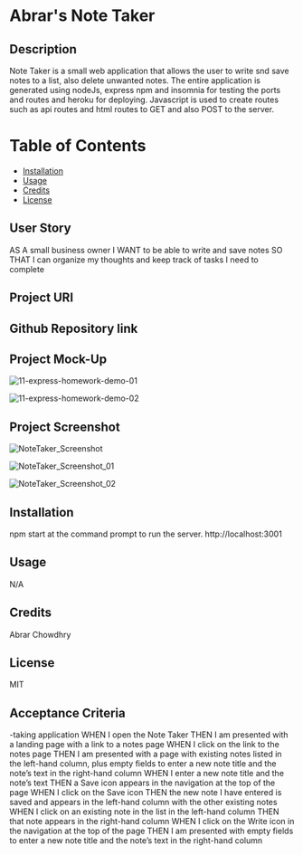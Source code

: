 # Abrar's Note Taker 

## Description
Note Taker is a small web application that allows the user to write snd save notes to a list, also delete unwanted notes. The entire application is generated using nodeJs, express npm and insomnia for testing the ports and routes and heroku for deploying. Javascript is used to create routes such as api routes and html routes to GET and also POST to the server.

# Table of Contents
* [Installation](#installation)
* [Usage](#usage)
* [Credits](#credits)
* [License](#license)


## User Story
AS A small business owner
I WANT to be able to write and save notes
SO THAT I can organize my thoughts and keep track of tasks I need to complete

## Project URl

## Github Repository link


## Project Mock-Up
![11-express-homework-demo-01](https://github.com/AbrarChowdhry98/Note-Taker/blob/main/public/assets/images/11-express-homework-demo-01.png)

![11-express-homework-demo-02]()


## Project Screenshot
![NoteTaker_Screenshot]()

![NoteTaker_Screenshot_01]()

![NoteTaker_Screenshot_02]()

## Installation
npm start at the command prompt to run the server.
http://localhost:3001

## Usage
N/A

## Credits
Abrar Chowdhry

## License
MIT

## Acceptance Criteria
-taking application
WHEN I open the Note Taker
THEN I am presented with a landing page with a link to a notes page
WHEN I click on the link to the notes page
THEN I am presented with a page with existing notes listed in the left-hand column, plus empty fields to enter a new note title and the note’s text in the right-hand column
WHEN I enter a new note title and the note’s text
THEN a Save icon appears in the navigation at the top of the page
WHEN I click on the Save icon
THEN the new note I have entered is saved and appears in the left-hand column with the other existing notes
WHEN I click on an existing note in the list in the left-hand column
THEN that note appears in the right-hand column
WHEN I click on the Write icon in the navigation at the top of the page
THEN I am presented with empty fields to enter a new note title and the note’s text in the right-hand column
